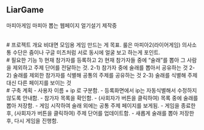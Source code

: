 ## LiarGame
마피아게임 마피아 뽑는 웹페이지 얼기설기 제작중

<br>
# 프로젝트 개요
비대면 모임용 게임 만드는 게 목표.
룰은 마피아2(라이어게임)
의사소통 수단은 줌이나 구글 미츠처럼 서로 동시에 얼굴 보고 하는게 포인트. 
<br>
# 필요한 기능
1) 현재 참가자를 등록하고
2) 현재 참가자들 중에 “술래”를 뽑아 그 사람을 제외하고 주제 단어를 전달하는 것. 
  2-1) 참가자 중에 술래를 뽑아서 공유하는 것
  2-2) 술래를 제외한 참가자를 식별해 공통의 주제를 공유하는 것
  2-3) 술래를 식별해 주제 대신 다른 페이지를 보이는 것
<br>
# 구축 계획
 - 사용자 이름 + ip 로 구분함. 
 - 등록화면에서 ip는 자동식별해서 수정하지 않도록 안내함.
 - 참가자 목록을 확인함. 
 - (사회자가 버튼을 클릭하여) 목록 중에 술래를 뽑아 저장함.
 - 게임 시작하여 술래 외에는 공통 주제 페이지를 보게됨.
 - 게임을 종료한 후, (사회자가 버튼을 클릭하여) 주제 단어를 업데이트함.
 - 새롭게 술래를 뽑아 저장한 후, 다시 게임을 진행함.

